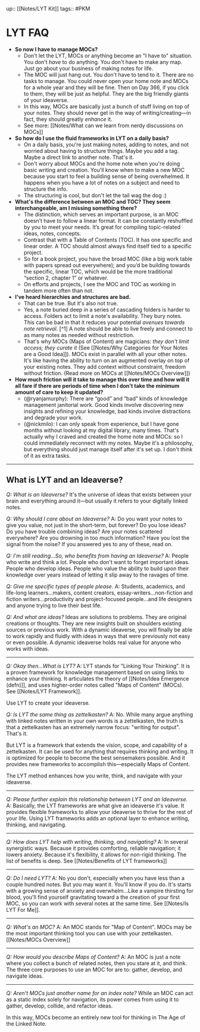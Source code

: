 up:: [[Notes/LYT Kit]] 
tags:: #PKM 

# LYT FAQ

- **So now I have to manage MOCs?**
	- Don't let the LYT, MOCs or anything become an "I have to" situation. You don't *have* to do anything. You don't have to make any map. Just go about your business of making notes for life. 
	- The MOC will just hang out. You don't have to tend to it. There are no tasks to manage. You could never open your home note and MOCs for a whole year and they will be fine. Then on Day 366, if you click to them, they will be just as helpful. They are the big friendly giants of your ideaverse. 
	- In this way, MOCs are basically just a bunch of stuff living on top of your notes. They should never get in the way of writing/creating—in fact, they should greatly *enhance* it.
	- See more: [[Notes/What can we learn from nerdy discussions on MOCs]]
- **So how do I use the fluid frameworks in LYT on a daily basis?**
	- On a daily basis, you're just making notes, adding to notes, and not worried about having to structure things. Maybe you add a tag. Maybe a direct link to another note. That's it.
	- Don't worry about MOCs and the home note when you're doing basic writing and creation. You'll know when to make a new MOC because you start to feel a building sense of being overwhelmed. It happens when you have a lot of notes on a subject and need to structure the info.
	- The structuring is cool, but don't let the tail wag the dog :)
- **What's the difference between an MOC and TOC? They seem interchangeable, am I missing something there?**
	- The distinction, which serves an important purpose, is an MOC doesn’t have to follow a linear format. It can be constantly reshuffled by you to meet your needs. It’s great for compiling topic-related ideas, notes, concepts.
	- Contrast that with a Table of Contents (TOC). It has one specific and linear order. A TOC should almost always find itself tied to a specific project. 
	- So for a book project, you have the broad MOC (like a big work table with papers spread out everywhere); and you’d be building towards the specific, linear TOC, which would be the more traditional “section 2, chapter 1” or whatever.
	- On efforts and projects, I see the MOC and TOC as working in tandem more often than not.
- **I've heard hierarchies and structures are bad.**
	- That can be true. But it's also not true.
	- Yes, a note buried deep in a series of cascading folders is harder to access. Folders act to limit a note's availability. They bury notes. This can be bad in that it reduces your potential *avenues towards note retrieval*. [^1] A note should be able to live freely and connect to as many notes as needed without restriction. 
	- That's why MOCs (Maps of Content) are magicians: *they don't limit access; they curate it* (See [[Notes/Why Categories for Your Notes are a Good Idea]]). MOCs exist in parallel with all your other notes. It's like having the ability to turn on an augmented overlay on top of your existing notes. They add context without constraint, freedom without friction. (Read more on MOCs at [[Notes/MOCs Overview]])
- **How much friction will it take to manage this over time and how will it all fare if there are periods of time when I don't take the minimum amount of care to keep it updated?**
	- (@ryanjamurphy): There are “good” and “bad” kinds of knowledge management janitorial work. Good kinds involve discovering new insights and refining your knowledge, bad kinds involve distractions and degrade your work.
	- (@nickmilo): I can only speak from experience, but I have gone months without looking at my digital library, many times. That's actually why I craved and created the home note and MOCs: so I could immediately reconnect with my notes. Maybe it's a philosophy, but everything should just manage itself after it's set up. I don't think of it as extra tasks.


---

## What is LYT and an Ideaverse? 

*Q: What is an Ideaverse?*
It's the universe of ideas that exists between your brain and everything around it—but usually it refers to your digitally linked notes.

*Q: Why should I care about an Ideaverse?*
A: Do you want your notes to give you value, not just in the short-term, but forever?
Do you lose ideas? Do you have trouble combining ideas? Are your notes scattered everywhere? Are you drowning in too much information? Have you lost the signal from the noise? If you answered yes to any of these, read on. 

*Q: I'm still reading...So, who benefits from having an Ideaverse?*
A: People who write and think a lot. People who don't want to forget important ideas. People who develop ideas. People who value the ability to build upon their knowledge over years instead of letting it slip away to the ravages of time. 

*Q: Give me specific types of people please.*
A: Students, academics, and life-long learners...makers, content creators, essay-writers...non-fiction and fiction writers...productivity and project-focused people...and life designers and anyone trying to live their best life. 

*Q: And what are ideas?* 
Ideas are solutions to problems. They are original creations or thoughts. They are new insights built on shoulders existing sources or previous work. With a dynamic ideaverse, you will finally be able to work rapidly and fluidly with ideas in ways that were previously not easy or even possible. A dynamic ideaverse holds real value for anyone who works with ideas. 

---
*Q: Okay then...What is LYT?*
A: LYT stands for "Linking Your Thinking". It is a proven framework for knowledge management based on using links to enhance your thinking. It articulates the theory of [[Notes/Idea Emergence (defn)]], and uses higher-order notes called "Maps of Content" (MOCs). See [[Notes/LYT Framework]].

Use LYT to create your ideaverse. 

*Q: Is LYT the same thing as zettelkasten?*
A: No. While many argue anything with linked notes written in your own words is a zettelkasten, the truth is that a zettelkasten has an extremely narrow focus: "writing for output". That's it. 

But LYT is a framework that extends the vision, scope, and capability of a zettelkasten. It can be used for anything that requires thinking and writing. It is optimized for people to become the best sensemakers possible. And it provides new frameworks to accomplish this—especially Maps of Content.

The LYT method enhances how you write, think, and navigate with your ideaverse. 

---
*Q: Please further explain this relationship between LYT and an Ideaverse.*
A: Basically, the LYT frameworks are what give an ideaverse it's value. It provides flexible frameworks to allow your ideaverse to thrive for the rest of your life. Using LYT frameworks adds an optional layer to enhance writing, thinking, and navigating.

---
*Q: How does LYT help with writing, thinking, and navigating?*
A: In several synergistic ways. Because it provides comforting, reliable navigation; it lowers anxiety. Because it's flexibility, it allows for non-rigid thinking. The list of benefits is deep. See [[Notes/Benefits of LYT frameworks]] 

---
*Q: Do I need LYT?*
A: No you don't, especially when you have less than a couple hundred notes. But you may want it. You'll know if you do. It's starts with a growing sense of anxiety and overwhelm...Like a vampire thirsting for blood, you'll find yourself gravitating toward a the creation of your first MOC, so you can work with several notes at the same time. See [[Notes/Is LYT For Me]].

---
*Q: What's an MOC?*
A: An MOC stands for "Map of Content". MOCs may be the most important thinking tool you can use with your zettelkasten. [[Notes/MOCs Overview]]

---
*Q: How would you describe Maps of Content?*
A: An MOC is just a note where you collect a bunch of related notes, then you stare at it, and think. The three core purposes to use an MOC for are to: gather, develop, and navigate ideas.

---
*Q: Aren't MOCs just another name for an index note?*
While an MOC can act as a static index solely for navigation, its power comes from using it to gather, develop, collide, and refactor ideas.

In this way, MOCs become an entirely new tool for thinking in The Age of the Linked Note. 
